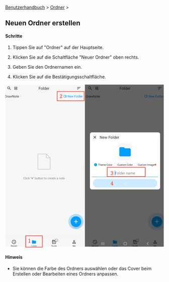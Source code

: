[Benutzerhandbuch](/dragonnest/drawnote/manual/de) > [Ordner](/dragonnest/drawnote/manual/de/folder) >

Neuen Ordner erstellen
---
#### Schritte

1. Tippen Sie auf "Ordner" auf der Hauptseite.

2. Klicken Sie auf die Schaltfläche "Neuer Ordner" oben rechts.

3. Geben Sie den Ordnernamen ein.

4. Klicken Sie auf die Bestätigungsschaltfläche.

![Neuer Ordner](imgs/new_folder1.png)

#### Hinweis
- Sie können die Farbe des Ordners auswählen oder das Cover beim Erstellen oder Bearbeiten eines Ordners anpassen.